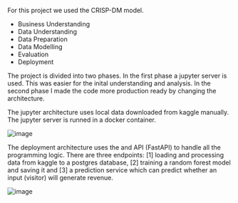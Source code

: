 For this project we used the CRISP-DM model.
- Business Understanding
- Data Understanding
- Data Preparation
- Data Modelling
- Evaluation
- Deployment

The project is divided into two phases. In the first phase a jupyter server is used. This was easier for the inital understanding and analysis. In the second
phase I made the code more production ready by changing the architecture.

The jupyter architecture uses local data downloaded from kaggle manually. The jupyter server is runned in a docker container.

![image](https://user-images.githubusercontent.com/36238233/217044334-049a603b-959a-4458-b83d-78f7fb72510e.png)

The deployment architecture uses the and API (FastAPI) to handle all the programming logic. There are three endpoints: [1] loading and processing data from kaggle to 
a postgres database, [2] training a random forest model and saving it and [3] a prediction service which can predict whether an input (visitor) will generate revenue.

![image](https://user-images.githubusercontent.com/36238233/217044419-99dc2be3-8b3d-4794-bb69-147e99902869.png)

